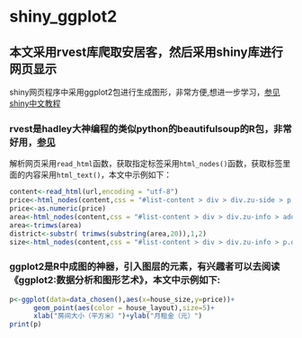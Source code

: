 # shiny_ggplot2
## 本文采用rvest库爬取安居客，然后采用shiny库进行网页显示
shiny网页程序中采用ggplot2包进行生成图形，非常方便,想进一步学习，[参见shiny中文教程](http://yanping.me/shiny-tutorial/)
### rvest是hadley大神编程的类似python的beautifulsoup的R包，非常好用，[参见](https://github.com/hadley/rvest)
解析网页采用`read_html`函数，获取指定标签采用`html_nodes()`函数，获取标签里面的内容采用`html_text()`，本文中示例如下：
```R
content<-read_html(url,encoding = "utf-8")
price<-html_nodes(content,css = "#list-content > div > div.zu-side > p > strong") %>% html_text()
price<-as.numeric(price)
area<-html_nodes(content,css = "#list-content > div > div.zu-info > address") %>% html_text()
area<-trimws(area)
district<-substr( trimws(substring(area,20)),1,2)
size<-html_nodes(content,css = "#list-content > div > div.zu-info > p.details-item.tag") %>% html_text()
```

### ggplot2是R中成图的神器，引入图层的元素，有兴趣者可以去阅读《ggplot2:数据分析和图形艺术》，本文中示例如下:
```R
p<-ggplot(data=data_chosen(),aes(x=house_size,y=price))+
      geom_point(aes(color = house_layout),size=5)+
      xlab("房间大小（平方米）")+ylab("月租金（元）")
print(p)
```
